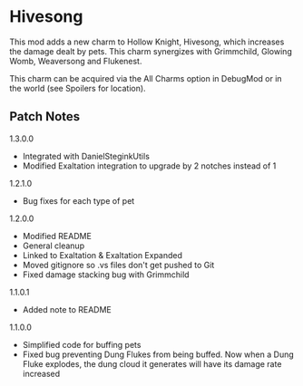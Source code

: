 # Hivesong

This mod adds a new charm to Hollow Knight, Hivesong, which increases the damage dealt by pets. This charm synergizes with Grimmchild, Glowing Womb, Weaversong and Flukenest.

This charm can be acquired via the All Charms option in DebugMod or in the world (see Spoilers for location).

## Patch Notes
1.3.0.0
-	Integrated with DanielSteginkUtils
-	Modified Exaltation integration to upgrade by 2 notches instead of 1

1.2.1.0
-	Bug fixes for each type of pet

1.2.0.0
-	Modified README
-	General cleanup
-	Linked to Exaltation & Exaltation Expanded
-	Moved gitignore so .vs files don't get pushed to Git
-	Fixed damage stacking bug with Grimmchild

1.1.0.1
-	Added note to README

1.1.0.0
-	Simplified code for buffing pets
-	Fixed bug preventing Dung Flukes from being buffed. Now when a Dung Fluke explodes, the dung cloud it generates will have its damage rate increased
